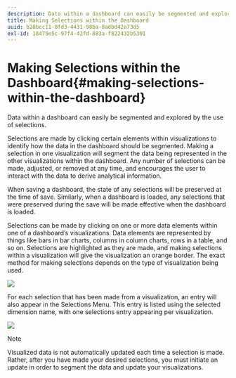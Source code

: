 ```yaml
---
description: Data within a dashboard can easily be segmented and explored by the use of selections.
title: Making Selections within the Dashboard
uuid: b28bcc11-8fd3-4431-98ba-8adbd42a73d5
exl-id: 18475e5c-97f4-42fd-883a-f822432b5301
---
```

# Making Selections within the Dashboard{#making-selections-within-the-dashboard}

Data within a dashboard can easily be segmented and explored by the use of selections.

 Selections are made by clicking certain elements within visualizations to identify how the data in the dashboard should be segmented. Making a selection in one visualization will segment the data being represented in the other visualizations within the dashboard. Any number of selections can be made, adjusted, or removed at any time, and encourages the user to interact with the data to derive analytical information.

When saving a dashboard, the state of any selections will be preserved at the time of save. Similarly, when a dashboard is loaded, any selections that were preserved during the save will be made effective when the dashboard is loaded.

Selections can be made by clicking on one or more data elements within one of a dashboard’s visualizations. Data elements are represented by things like bars in bar charts, columns in column charts, rows in a table, and so on. Selections are highlighted as they are made, and making selections within a visualization will give the visualization an orange border. The exact method for making selections depends on the type of visualization being used.

![](assets/selection_make.png)

For each selection that has been made from a visualization, an entry will also appear in the Selections Menu. This entry is listed using the selected dimension name, with one selections entry appearing per visualization.

![](assets/selection_menu.png)

>[!NOTE]
>
>Visualized data is not automatically updated each time a selection is made. Rather, after you have made your desired selections, you must initiate an update in order to segment the data and update your visualizations.
